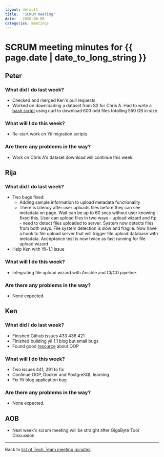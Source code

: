 ```yaml
---
layout: default
title:  "SCRUM meeting"
date:   2020-06-08
categories: meetings
---
```

# SCRUM meeting minutes for {{ page.date | date_to_long_string }}

## Peter

### What did I do last week?
* Checked and merged Ken's pull requests.
* Worked on downloading a dataset from S3 for Chris A. Had to write a 
[bash script](https://github.com/pli888/curator-tools/tree/develop) using curl 
to download 600 odd files totalling 550 GB in size. 


### What will I do this week?
* Re-start work on Yii migration scripts

### Are there any problems in the way?
* Work on Chris A's dataset download will continue this week.

## Rija

### What did I do last week?
* Two bugs fixed:
  * Adding sample information to upload metadata functionality
  * There is latency after user uploads files before they can see metadata on 
  page. Wait can be up to 60 secs without user knowing - fixed this. User can 
  upload files in two ways - upload wizard and ftp - need to detect files 
  uploaded to server. System now detects files from both ways. File system 
  detection is slow and fragile. Now have a hook to file upload server that will 
  trigger file upload database with metadata. Acceptance test is now twice as 
  fast running for file upload wizard
* Help Ken with Yii-1.1 issue

### What will I do this week?
* Integrating file upload wizard with Ansible and CI/CD pipeline.

### Are there any problems in the way?
* None expected.

## Ken

### What did I do last week?
* Finished Github issues 433 436 421
* Finished buliding yii 1.1 blog but small bugs
* Found good [resource](http://www.w3programmers.com/category/php-object-oriented-programming ) about OOP

### What will I do this week?
* Two issues 441, 291 to fix
* Continue OOP, Docker and PostgreSQL learning
* Fix Yii blog application bug

### Are there any problems in the way?
* None expected.

## AOB

* Next week's scrum meeting will be straight after GigaByte Tool Discussion.

<hr>

Back to [list of Tech Team meeting minutes][scrum-meetings].

[scrum-meetings]: /techteam/index.html
